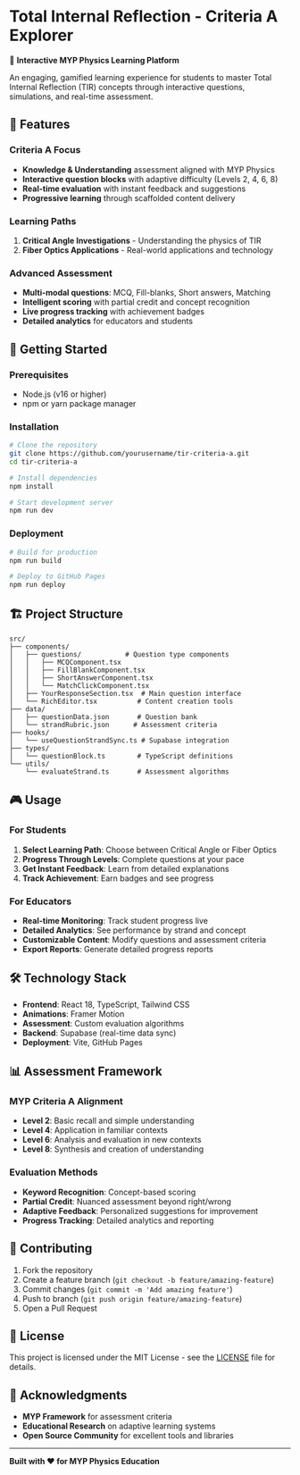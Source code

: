 # Total Internal Reflection - Criteria A Explorer

🔬 **Interactive MYP Physics Learning Platform**

An engaging, gamified learning experience for students to master Total Internal Reflection (TIR) concepts through interactive questions, simulations, and real-time assessment.

## 🎯 Features

### **Criteria A Focus**
- **Knowledge & Understanding** assessment aligned with MYP Physics
- **Interactive question blocks** with adaptive difficulty (Levels 2, 4, 6, 8)
- **Real-time evaluation** with instant feedback and suggestions
- **Progressive learning** through scaffolded content delivery

### **Learning Paths**
1. **Critical Angle Investigations** - Understanding the physics of TIR
2. **Fiber Optics Applications** - Real-world applications and technology

### **Advanced Assessment**
- **Multi-modal questions**: MCQ, Fill-blanks, Short answers, Matching
- **Intelligent scoring** with partial credit and concept recognition
- **Live progress tracking** with achievement badges
- **Detailed analytics** for educators and students

## 🚀 Getting Started

### **Prerequisites**
- Node.js (v16 or higher)
- npm or yarn package manager

### **Installation**
```bash
# Clone the repository
git clone https://github.com/yourusername/tir-criteria-a.git
cd tir-criteria-a

# Install dependencies
npm install

# Start development server
npm run dev
```

### **Deployment**
```bash
# Build for production
npm run build

# Deploy to GitHub Pages
npm run deploy
```

## 🏗️ Project Structure

```
src/
├── components/
│   ├── questions/           # Question type components
│   │   ├── MCQComponent.tsx
│   │   ├── FillBlankComponent.tsx
│   │   ├── ShortAnswerComponent.tsx
│   │   └── MatchClickComponent.tsx
│   ├── YourResponseSection.tsx  # Main question interface
│   └── RichEditor.tsx          # Content creation tools
├── data/
│   ├── questionData.json       # Question bank
│   └── strandRubric.json      # Assessment criteria
├── hooks/
│   └── useQuestionStrandSync.ts # Supabase integration
├── types/
│   └── questionBlock.ts        # TypeScript definitions
└── utils/
    └── evaluateStrand.ts       # Assessment algorithms
```

## 🎮 Usage

### **For Students**
1. **Select Learning Path**: Choose between Critical Angle or Fiber Optics
2. **Progress Through Levels**: Complete questions at your pace
3. **Get Instant Feedback**: Learn from detailed explanations
4. **Track Achievement**: Earn badges and see progress

### **For Educators**
- **Real-time Monitoring**: Track student progress live
- **Detailed Analytics**: See performance by strand and concept
- **Customizable Content**: Modify questions and assessment criteria
- **Export Reports**: Generate detailed progress reports

## 🛠️ Technology Stack

- **Frontend**: React 18, TypeScript, Tailwind CSS
- **Animations**: Framer Motion
- **Assessment**: Custom evaluation algorithms
- **Backend**: Supabase (real-time data sync)
- **Deployment**: Vite, GitHub Pages

## 📊 Assessment Framework

### **MYP Criteria A Alignment**
- **Level 2**: Basic recall and simple understanding
- **Level 4**: Application in familiar contexts  
- **Level 6**: Analysis and evaluation in new contexts
- **Level 8**: Synthesis and creation of understanding

### **Evaluation Methods**
- **Keyword Recognition**: Concept-based scoring
- **Partial Credit**: Nuanced assessment beyond right/wrong
- **Adaptive Feedback**: Personalized suggestions for improvement
- **Progress Tracking**: Detailed analytics and reporting

## 🤝 Contributing

1. Fork the repository
2. Create a feature branch (`git checkout -b feature/amazing-feature`)
3. Commit changes (`git commit -m 'Add amazing feature'`)
4. Push to branch (`git push origin feature/amazing-feature`)
5. Open a Pull Request

## 📄 License

This project is licensed under the MIT License - see the [LICENSE](LICENSE) file for details.

## 🙏 Acknowledgments

- **MYP Framework** for assessment criteria
- **Educational Research** on adaptive learning systems
- **Open Source Community** for excellent tools and libraries

---

**Built with ❤️ for MYP Physics Education**